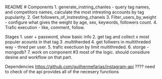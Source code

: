README #
Components
	1. generate_instring_chanles - query tag names, and competitors names, calculate the most intresting accounts by tag pupularity.
	2. Get followers_of_instresting_chanels
	3. Filter_users_by_weight - configure what gives the weight by age, sex, keywords, followers count.
	4. Trafic execution - like, comment, follow.
	

Stages
	1. user + password, show basic info
	2. get tag and collect x most populer acounts in that tag 
	3 .multitherded 
	4. get follwers in multithreded way - thred per user.
	5. trafic exectiuon by limit multithreded.
	6. storge - mongodb?
	7. work on component #3 most of the logic. should considure desine and workflow on that part.
	
	
Dependencies
https://github.com/guilhermefarias/instagram-api ???? need to check of the api provides all of the necesery functions